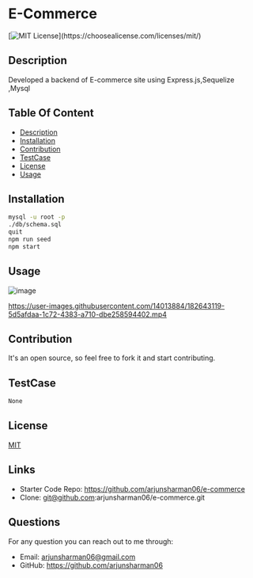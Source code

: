 # E-Commerce


[![MIT License](https://img.shields.io/apm/l/atomic-design-ui.svg?)](https://choosealicense.com/licenses/mit/)

## Description
Developed a backend of E-commerce site using Express.js,Sequelize ,Mysql

## Table Of Content
 * [Description](#description)
 * [Installation](#installation)
 * [Contribution](#contribution)
 * [TestCase](#testcase)
 * [License](#license)
 * [Usage](#usage)

    
## Installation
```bash
mysql -u root -p 
./db/schema.sql
quit
npm run seed
npm start 
 ```

## Usage
 
![image](https://user-images.githubusercontent.com/14013884/182643072-72b97ca8-6dec-4580-8c31-3381687d38e8.png)



https://user-images.githubusercontent.com/14013884/182643119-5d5afdaa-1c72-4383-a710-dbe258594402.mp4


## Contribution
It's an open source, so feel free to fork it and start contributing.


## TestCase
```bash
None 
 ```

## License
[MIT](https://choosealicense.com/licenses/mit/)

## Links
 - Starter Code Repo: https://github.com/arjunsharman06/e-commerce
 - Clone: git@github.com:arjunsharman06/e-commerce.git

## Questions
For any question you can reach out to me through:
 * Email: arjunsharman06@gmail.com
 * GitHub: https://github.com/arjunsharman06
